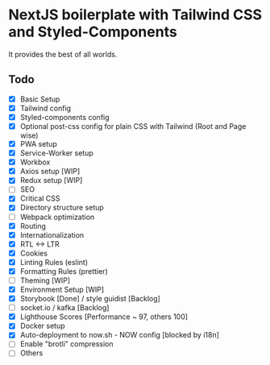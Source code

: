 # NextJS boilerplate with Tailwind CSS and Styled-Components

It provides the best of all worlds.

## Todo

- [x] Basic Setup
- [x] Tailwind config
- [x] Styled-components config
- [x] Optional post-css config for plain CSS with Tailwind (Root and Page wise)
- [x] PWA setup
- [x] Service-Worker setup
- [x] Workbox
- [x] Axios setup [WIP]
- [x] Redux setup [WIP]
- [ ] SEO
- [x] Critical CSS
- [x] Directory structure setup
- [ ] Webpack optimization
- [x] Routing
- [x] Internationalization
- [x] RTL <-> LTR
- [x] Cookies
- [x] Linting Rules (eslint)
- [x] Formatting Rules (prettier)
- [ ] Theming [WIP]
- [x] Environment Setup [WIP]
- [x] Storybook [Done] / style guidist [Backlog]
- [ ] socket.io / kafka [Backlog]
- [x] Lighthouse Scores [Performance ~ 97, others 100]
- [x] Docker setup
- [x] Auto-deployment to now.sh - NOW config [blocked by i18n]
- [ ] Enable "brotli" compression
- [ ] Others
